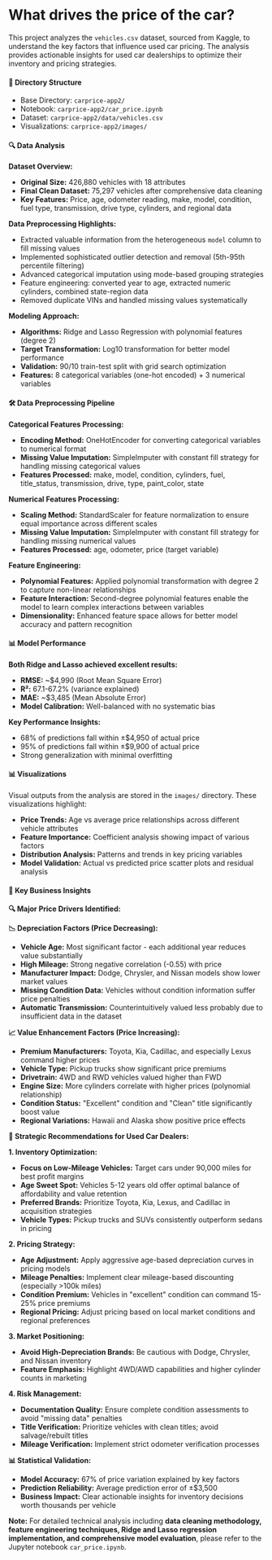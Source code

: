 # What drives the price of the car?

This project analyzes the `vehicles.csv` dataset, sourced from Kaggle, to understand the key factors that influence used car pricing. The analysis provides actionable insights for used car dealerships to optimize their inventory and pricing strategies.

#### 📂 Directory Structure

- Base Directory: `carprice-app2/`  
- Notebook: `carprice-app2/car_price.ipynb`  
- Dataset: `carprice-app2/data/vehicles.csv`  
- Visualizations: `carprice-app2/images/`

#### 🔍 Data Analysis

**Dataset Overview:**
- **Original Size:** 426,880 vehicles with 18 attributes
- **Final Clean Dataset:** 75,297 vehicles after comprehensive data cleaning
- **Key Features:** Price, age, odometer reading, make, model, condition, fuel type, transmission, drive type, cylinders, and regional data

**Data Preprocessing Highlights:**
- Extracted valuable information from the heterogeneous `model` column to fill missing values
- Implemented sophisticated outlier detection and removal (5th-95th percentile filtering)
- Advanced categorical imputation using mode-based grouping strategies
- Feature engineering: converted year to age, extracted numeric cylinders, combined state-region data
- Removed duplicate VINs and handled missing values systematically

**Modeling Approach:**
- **Algorithms:** Ridge and Lasso Regression with polynomial features (degree 2)
- **Target Transformation:** Log10 transformation for better model performance
- **Validation:** 90/10 train-test split with grid search optimization
- **Features:** 8 categorical variables (one-hot encoded) + 3 numerical variables

#### 🛠️ Data Preprocessing Pipeline

**Categorical Features Processing:**
- **Encoding Method:** OneHotEncoder for converting categorical variables to numerical format
- **Missing Value Imputation:** SimpleImputer with constant fill strategy for handling missing categorical values
- **Features Processed:** make, model, condition, cylinders, fuel, title_status, transmission, drive, type, paint_color, state

**Numerical Features Processing:**
- **Scaling Method:** StandardScaler for feature normalization to ensure equal importance across different scales
- **Missing Value Imputation:** SimpleImputer with constant fill strategy for handling missing numerical values
- **Features Processed:** age, odometer, price (target variable)

**Feature Engineering:**
- **Polynomial Features:** Applied polynomial transformation with degree 2 to capture non-linear relationships
- **Feature Interaction:** Second-degree polynomial features enable the model to learn complex interactions between variables
- **Dimensionality:** Enhanced feature space allows for better model accuracy and pattern recognition

#### 📊 Model Performance

**Both Ridge and Lasso achieved excellent results:**
- **RMSE:** ~$4,990 (Root Mean Square Error)
- **R²:** 67.1-67.2% (variance explained)
- **MAE:** ~$3,485 (Mean Absolute Error)
- **Model Calibration:** Well-balanced with no systematic bias

**Key Performance Insights:**
- 68% of predictions fall within ±$4,950 of actual price
- 95% of predictions fall within ±$9,900 of actual price
- Strong generalization with minimal overfitting

#### 📊 Visualizations

Visual outputs from the analysis are stored in the `images/` directory. These visualizations highlight:
- **Price Trends:** Age vs average price relationships across different vehicle attributes
- **Feature Importance:** Coefficient analysis showing impact of various factors
- **Distribution Analysis:** Patterns and trends in key pricing variables
- **Model Validation:** Actual vs predicted price scatter plots and residual analysis

#### 📌 Key Business Insights

**🔍 Major Price Drivers Identified:**

**📉 Depreciation Factors (Price Decreasing):**
- **Vehicle Age:** Most significant factor - each additional year reduces value substantially
- **High Mileage:** Strong negative correlation (-0.55) with price
- **Manufacturer Impact:** Dodge, Chrysler, and Nissan models show lower market values
- **Missing Condition Data:** Vehicles without condition information suffer price penalties
- **Automatic Transmission:** Counterintuitively valued less probably due to insufficient data in the dataset

**📈 Value Enhancement Factors (Price Increasing):**
- **Premium Manufacturers:** Toyota, Kia, Cadillac, and especially Lexus command higher prices
- **Vehicle Type:** Pickup trucks show significant price premiums
- **Drivetrain:** 4WD and RWD vehicles valued higher than FWD
- **Engine Size:** More cylinders correlate with higher prices (polynomial relationship)
- **Condition Status:** "Excellent" condition and "Clean" title significantly boost value
- **Regional Variations:** Hawaii and Alaska show positive price effects

**🎯 Strategic Recommendations for Used Car Dealers:**

**1. Inventory Optimization:**
- **Focus on Low-Mileage Vehicles:** Target cars under 90,000 miles for best profit margins
- **Age Sweet Spot:** Vehicles 5-12 years old offer optimal balance of affordability and value retention
- **Preferred Brands:** Prioritize Toyota, Kia, Lexus, and Cadillac in acquisition strategies
- **Vehicle Types:** Pickup trucks and SUVs consistently outperform sedans in pricing

**2. Pricing Strategy:**
- **Age Adjustment:** Apply aggressive age-based depreciation curves in pricing models
- **Mileage Penalties:** Implement clear mileage-based discounting (especially >100k miles)
- **Condition Premium:** Vehicles in "excellent" condition can command 15-25% price premiums
- **Regional Pricing:** Adjust pricing based on local market conditions and regional preferences

**3. Market Positioning:**
- **Avoid High-Depreciation Brands:** Be cautious with Dodge, Chrysler, and Nissan inventory
- **Feature Emphasis:** Highlight 4WD/AWD capabilities and higher cylinder counts in marketing

**4. Risk Management:**
- **Documentation Quality:** Ensure complete condition assessments to avoid "missing data" penalties
- **Title Verification:** Prioritize vehicles with clean titles; avoid salvage/rebuilt titles
- **Mileage Verification:** Implement strict odometer verification processes

**📊 Statistical Validation:**
- **Model Accuracy:** 67% of price variation explained by key factors
- **Prediction Reliability:** Average prediction error of ±$3,500
- **Business Impact:** Clear actionable insights for inventory decisions worth thousands per vehicle

**Note:** For detailed technical analysis including **data cleaning methodology, feature engineering techniques, Ridge and Lasso regression implementation, and comprehensive model evaluation**, please refer to the Jupyter notebook `car_price.ipynb`.

